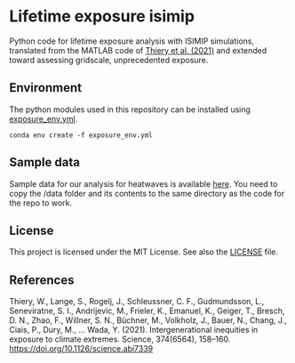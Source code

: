 # Lifetime exposure isimip
Python code for lifetime exposure analysis with ISIMIP simulations, translated from the MATLAB code of [Thiery et al. (2021)](https://github.com/VUB-HYDR/2021_Thiery_etal_Science) and extended toward assessing gridscale, unprecedented exposure.


## Environment
The python modules used in this repository can be installed using [exposure_env.yml](./exposure_env.yml). 

```
conda env create -f exposure_env.yml

```

## Sample data
Sample data for our analysis for heatwaves is available [here](https://vub-my.sharepoint.com/:f:/g/personal/luke_grant_vub_be/Evp91Cvs6tFPumIUySMnkPcBvTh1_T6lKn3jhPYzOvfmDA?e=DsZTdQ). You need to copy the /data folder and its contents to the same directory as the code for the repo to work.



## License
This project is licensed under the MIT License. See also the 
[LICENSE](LICENSE) 
file.



## References
Thiery, W., Lange, S., Rogelj, J., Schleussner, C. F., Gudmundsson, L., Seneviratne, S. I., Andrijevic, M., Frieler, K., Emanuel, K., Geiger, T., Bresch, D. N., Zhao, F., Willner, S. N., Büchner, M., Volkholz, J., Bauer, N., Chang, J., Ciais, P., Dury, M., … Wada, Y. (2021). Intergenerational inequities in exposure to climate extremes. Science, 374(6564), 158–160. https://doi.org/10.1126/science.abi7339
